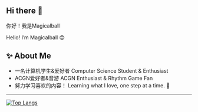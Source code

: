## Hi there 👋

你好！我是Magicalball 

Hello! I’m Magicalball  😊



## ✨ About Me

- 一名计算机学生&爱好者 Computer Science Student & Enthusiast
- ACGN爱好者&音游 ACGN Enthusiast & Rhythm Game Fan
- 努力学习喜欢的内容！ Learning what I love, one step at a time. 🚀

---

[![Top Langs](https://github-readme-stats.vercel.app/api/top-langs/?username=Magicalball&layout=compact)](https://github.com/Magicalball/github-readme-stats)

<!--
**Magicalball/Magicalball** is a ✨ _special_ ✨ repository because its `README.md` (this file) appears on your GitHub profile.

Here are some ideas to get you started:

- 🔭 I’m currently working on ...
- 🌱 I’m currently learning ...
- 👯 I’m looking to collaborate on ...
- 🤔 I’m looking for help with ...
- 💬 Ask me about ...
- 📫 How to reach me: ...
- 😄 Pronouns: ...
- ⚡ Fun fact: ...
-->
